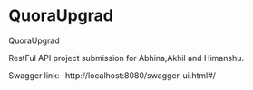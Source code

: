 # QuoraUpgrad
QuoraUpgrad

RestFul API project submission for Abhina,Akhil and Himanshu.

Swagger link:- http://localhost:8080/swagger-ui.html#/


